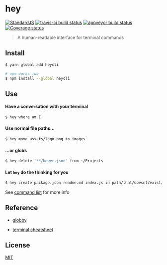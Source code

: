 # hey

[![StandardJS](https://img.shields.io/badge/code_style-standard-brightgreen.svg)](https://standardjs.com)
[![travis-ci build status](https://api.travis-ci.org/chrisdothtml/hey.svg?branch=master)](https://travis-ci.org/chrisdothtml/hey/branches)
[![appveyor build status](https://ci.appveyor.com/api/projects/status/a9pgib0css58hkhk/branch/master?svg=true)](https://ci.appveyor.com/project/chrisdothtml/hey)
[![Coverage status](https://coveralls.io/repos/github/chrisdothtml/hey/badge.svg)](https://coveralls.io/github/chrisdothtml/hey)

> A human-readable interface for terminal commands

## Install

```bash
$ yarn global add heycli

# npm works too
$ npm install --global heycli
```

## Use

#### Have a conversation with your terminal

```bash
$ hey where am I
```

#### Use normal file paths...

```bash
$ hey move assets/logo.png to images
```

#### ...or globs

```bash
$ hey delete '**/bower.json' from ~/Projects
```

#### Let `hey` do the thinking for you

```bash
$ hey create package.json readme.md index.js in path/that/doesnt/exist/yet
```

See [command list](commands.md) for more info

## Reference

- [globby](https://github.com/sindresorhus/globby)

- [terminal cheatsheet](https://github.com/0nn0/terminal-mac-cheatsheet)

## License

[MIT](license)
